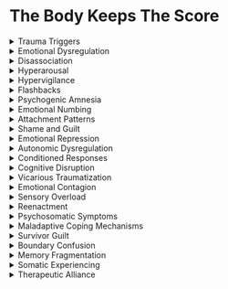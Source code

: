 

# The Body Keeps The Score
<details>
<summary>Trauma Triggers</summary>

- Stimuli that evoke intense emotional and physical reactions linked to past traumatic experiences.

- Understanding triggers can help manipulate emotions or behavior without direct acknowledgment.

- Identifying and using triggers can influence reactions or decisions covertly.

</details>

<details>
<summary>Emotional Dysregulation</summary>

- Difficulty in managing and controlling emotions, often resulting from trauma.

- Exploiting emotional dysregulation can impact decision-making and actions.

- Individuals with emotional dysregulation may be more susceptible to manipulation.

</details>

<details>
<summary>Disassociation</summary>

- A mental process where one disconnects from thoughts, identity, or surroundings as a coping mechanism.

- Can be used to create confusion or manipulate perceptions without awareness.

- Disassociated individuals may be more susceptible to subtle manipulation tactics.

</details>

<details>
<summary>Hyperarousal</summary>

- An extreme state of alertness and heightened reactivity to stressors, often seen in trauma survivors.

- Leveraging hyperarousal can influence behavior by exacerbating anxiety or fear.

- Manipulating an already hyperaroused state can lead to impulsive decisions.

</details>

<details>
<summary>Hypervigilance</summary>

- Excessive vigilance or scanning of the environment for potential threats.

- Exploiting hypervigilance can influence perceptions and decisions subconsciously.

- Hypervigilant individuals may react strongly to subtle cues or suggestions.

</details>

<details>
<summary>Flashbacks</summary>

- Vivid and distressing re-experiencing of traumatic events.

- Manipulating flashbacks can create vulnerability or emotional distress for influence.

- Triggering flashbacks can distract or distress individuals, making them more susceptible.

</details>

<details>
<summary>Psychogenic Amnesia</summary>

- Memory loss related to traumatic experiences as a defense mechanism.

- Can be used to manipulate by controlling the narrative or withholding information.

- Exploiting gaps in memory can influence someone's perception of events.

</details>

<details>
<summary>Emotional Numbing</summary>

- A reduction in emotional responsiveness as a result of trauma.

- Emotional numbing can make individuals more compliant or less resistant to manipulation.

- Manipulating those with emotional numbing may be easier due to reduced emotional reactions.

</details>

<details>
<summary>Attachment Patterns</summary>

- The way individuals form emotional bonds and attachment styles, often influenced by early experiences.

- Understanding attachment patterns can guide manipulation strategies without direct acknowledgment.

- Adapting manipulation tactics to attachment styles can be highly effective.

</details>

<details>
<summary>Shame and Guilt</summary>

- Intense feelings of self-blame and remorse often stemming from trauma.

- Exploiting shame and guilt can influence behavior or decisions indirectly.

- Manipulating these emotions can make individuals more susceptible to compliance.

</details>

<details>
<summary>Emotional Repression</summary>

- The act of suppressing or burying painful emotions to cope with trauma.

- Can be used to manipulate by avoiding discussions or acknowledgment of trauma.

- Individuals repressing emotions may be more willing to comply to avoid discomfort.

</details>

<details>
<summary>Autonomic Dysregulation</summary>

- Disruption in the autonomic nervous system's functioning, leading to physical and emotional symptoms.

- Leveraging autonomic dysregulation can impact decision-making through physiological responses.

- Manipulating physiological responses can affect emotions and behavior covertly.

</details>

<details>
<summary>Conditioned Responses</summary>

- Automatic reactions learned through trauma exposure.

- Understanding conditioned responses can guide manipulation tactics without direct acknowledgment.

- Triggering conditioned responses can influence behavior without explicit persuasion.

</details>

<details>
<summary>Cognitive Disruption</summary>

- Impairment in cognitive functioning due to trauma-related stress.

- Exploiting cognitive disruption can influence decision-making and compliance indirectly.

- Manipulating individuals with cognitive disruption may lead to impulsive or irrational decisions.

</details>

<details>
<summary>Vicarious Traumatization</summary>

- Secondary trauma experienced by those exposed to trauma survivors.

- Manipulating those vicariously traumatized can impact their emotional state and decisions indirectly.

- Exploiting vicarious traumatization can create emotional vulnerability.

</details>

<details>
<summary>Emotional Contagion</summary>

- The tendency to absorb and mirror the emotions of others.

- Manipulating emotional contagion can influence mood and behavior indirectly.

- Influencing the emotional state of others can lead to compliance or agreement.

</details>

<details>
<summary>Sensory Overload</summary>

- Experiencing an overwhelming amount of sensory stimuli, often as a result of trauma.

- Leveraging sensory overload can distract or disorient individuals for influence.

- Manipulating during sensory overload can lead to confusion or vulnerability.

</details>

<details>
<summary>Reenactment</summary>

- Repeating patterns of trauma in one's behavior or relationships unconsciously.

- Understanding reenactment can guide manipulation strategies without acknowledgment.

- Exploiting reenactment can lead to predictable responses or decisions.

</details>

<details>
<summary>Psychosomatic Symptoms</summary>

- Physical symptoms originating from emotional or psychological distress.

- Manipulating psychosomatic symptoms can impact decision-making through discomfort or distress.

- Exploiting psychosomatic symptoms can create vulnerability.

</details>

<details>
<summary>Maladaptive Coping Mechanisms</summary>

- Unhealthy strategies individuals adopt to manage trauma-related distress.

- Exploiting maladaptive coping can influence behavior or decisions indirectly.

- Manipulating individuals using their unhealthy coping mechanisms can be effective.

</details>

<details>
<summary>Survivor Guilt</summary>

- Feelings of guilt for surviving a traumatic event when others did not.

- Exploiting survivor guilt can influence behavior or decisions indirectly.

- Manipulating those with survivor guilt may be more effective due to heightened guilt.

</details>

<details>
<summary>Boundary Confusion</summary>

- Difficulty in establishing or maintaining personal boundaries after trauma.

- Manipulating boundary confusion can impact decision-making through blurred boundaries.

- Exploiting boundary confusion can lead to compliance or vulnerability.

</details>

<details>
<summary>Memory Fragmentation</summary>

- Disrupted or fragmented memories of traumatic events.

- Manipulating memory fragmentation can control the narrative or influence perceptions.

- Exploiting gaps in memory can lead to manipulation without awareness.

</details>

<details>
<summary>Somatic Experiencing</summary>

- The connection between physical sensations and emotional experiences in trauma healing.

- Understanding somatic experiencing can guide manipulation tactics without direct acknowledgment.

- Exploiting somatic experiencing can impact emotions and behavior.

</details>

<details>
<summary>Therapeutic Alliance</summary>

- The bond between a therapist and a client in trauma therapy.

- Manipulating the therapeutic alliance can impact decisions through trust and rapport.

- Exploiting trust in the therapeutic relationship can lead to influence.

</details>

